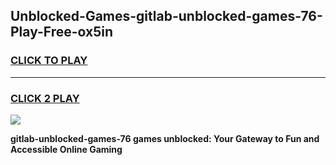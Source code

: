 
## Unblocked-Games-gitlab-unblocked-games-76-Play-Free-ox5in
<h3>
<a href="https://premium76.site?title=gitlab-unblocked-games-76&ref=20A">CLICK TO PLAY</a></h3>
<hr>

<h3>
<a href="https://premium76.site?title=gitlab-unblocked-games-76&ref=20A">CLICK 2 PLAY</a>
  
</h3>

<a href="https://premium76.site?title=gitlab-unblocked-games-76&ref=20A"><img src="https://clearcache.store/games.png"></a>


**gitlab-unblocked-games-76 games unblocked: Your Gateway to Fun and Accessible Online Gaming**
